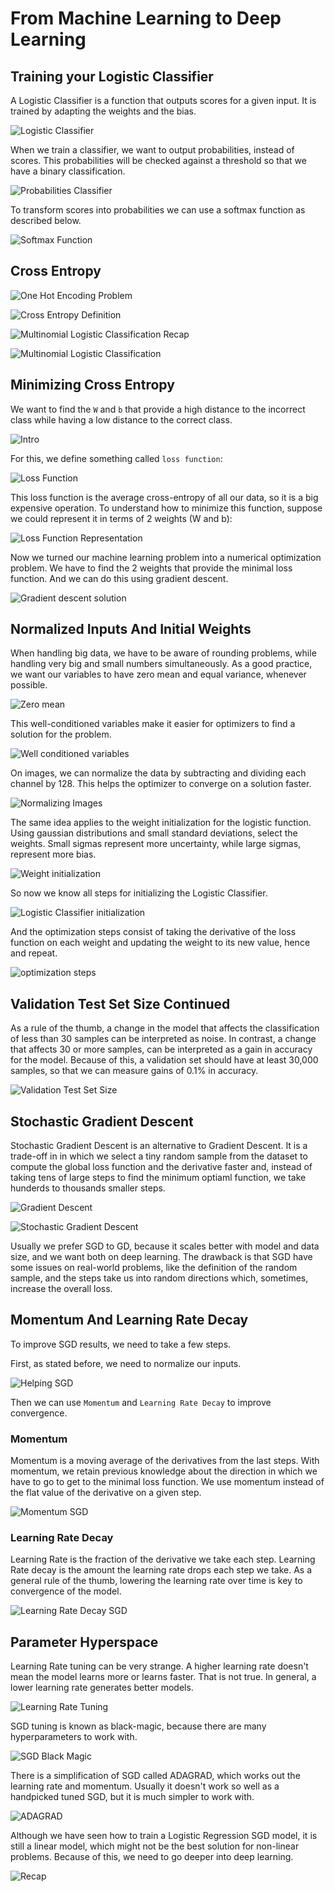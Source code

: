 # From Machine Learning to Deep Learning

## Training your Logistic Classifier

A Logistic Classifier is a function that outputs scores for a given input. It is trained by adapting the weights and the bias.

![Logistic Classifier](images/logistic-classifier.png)

When we train a classifier, we want to output probabilities, instead of scores. This probabilities will be checked against a threshold so that we have a binary classification.

![Probabilities Classifier](images/probabilities-classifier.png)

To transform scores into probabilities we can use a softmax function as described below.

![Softmax Function](images/softmax.png)

## Cross Entropy

![One Hot Encoding Problem](images/cross-entropy-intro.png)

![Cross Entropy Definition](images/cross-entropy-definition.png)

![Multinomial Logistic Classification Recap](images/multinomial-logistic-classification-recap.png)

![Multinomial  Logistic Classification](images/multinomial-logistic-classification.png)

## Minimizing Cross Entropy

We want to find the `W` and `b` that provide a high distance to the incorrect class while having a low distance to the correct class.

![Intro](images/minimizing-cross-entropy-intro.png)

For this, we define something called `loss function`:

![Loss Function](images/loss-function-cross-entropy.png)

This loss function is the average cross-entropy of all our data, so it is a big expensive operation. To understand how to minimize this function, suppose we could represent it in terms of 2 weights (W and b):

![Loss Function Representation](images/loss-function-representation.png)

Now we turned our machine learning problem into a numerical optimization problem. We have to find the 2 weights that provide the minimal loss function. And we can do this using gradient descent.

![Gradient descent solution](images/gradient-descent-solver.png)

## Normalized Inputs And Initial Weights

When handling big data, we have to be aware of rounding problems, while handling very big and small numbers simultaneously. As a good practice, we want our variables to have zero mean and equal variance, whenever possible.

![Zero mean](images/zero-mean.png)

This well-conditioned variables make it easier for optimizers to find a solution for the problem.

![Well conditioned variables](images/well-conditioned.png)

On images, we can normalize the data by subtracting and dividing each channel by 128. This helps the optimizer to converge on a solution faster.

![Normalizing Images](images/normalizing-images.png)

The same idea applies to the weight initialization for the logistic function. Using gaussian distributions and small standard deviations, select the weights. Small sigmas represent more uncertainty, while large sigmas, represent more bias.

![Weight initialization](images/weight-initialization.png)

So now we know all steps for initializing the Logistic Classifier.

![Logistic Classifier initialization](images/logistic-classifier-initialization.png)

And the optimization steps consist of taking the derivative of the loss function on each weight and updating the weight to its new value, hence and repeat.

![optimization steps](images/optimization-steps.png)

## Validation Test Set Size Continued

As a rule of the thumb, a change in the model that affects the classification of less than 30 samples can be interpreted as noise. In contrast, a change that affects 30 or more samples, can be interpreted as a gain in accuracy for the model. Because of this, a validation set should have at least 30,000 samples, so that we can measure gains of 0.1% in accuracy.

![Validation Test Set Size](images/validation-test-size.png)

## Stochastic Gradient Descent

Stochastic Gradient Descent is an alternative to Gradient Descent. It is a trade-off in in which we select a tiny random sample from the dataset to compute the global loss function and the derivative faster and, instead of taking tens of large steps to find the minimum optiaml function, we take hunderds to thousands smaller steps.

![Gradient Descent](images/gd-vs-sgd-1.png)

![Stochastic Gradient Descent](images/gd-vs-sgd-2.png)

Usually we prefer SGD to GD, because it scales better with model and data size, and we want both on deep learning. The drawback is that SGD have some issues on real-world problems, like the definition of the random sample, and the steps take us into random directions which, sometimes, increase the overall loss.

## Momentum And Learning Rate Decay

To improve SGD results, we need to take a few steps.

First, as stated before, we need to normalize our inputs.

![Helping SGD](images/helping-sgd.png)

Then we can use `Momentum` and `Learning Rate Decay` to improve convergence.

### Momentum

Momentum is a moving average of the derivatives from the last steps. With momentum, we retain previous knowledge about the direction in which we have to go to get to the minimal loss function. We use momentum instead of the flat value of the derivative on a given step.

![Momentum SGD](images/momentum-sgd.png)

### Learning Rate Decay

Learning Rate is the fraction of the derivative we take each step. Learning Rate decay is the amount the learning rate drops each step we take. As a general rule of the thumb, lowering the learning rate over time is key to convergence of the model.

![Learning Rate Decay SGD](images/learning-rate-decay-sgd.png)

## Parameter Hyperspace

Learning Rate tuning can be very strange. A higher learning rate doesn't mean the model learns more or learns faster. That is not true. In general, a lower learning rate generates better models.

![Learning Rate Tuning](images/learning-rate-tuning.png)

SGD tuning is known as black-magic, because there are many hyperparameters to work with.

![SGD Black Magic](images/sgd-black-magic.png)

There is a simplification of SGD called ADAGRAD, which works out the learning rate and momentum. Usually it doesn't work so well as a handpicked tuned SGD, but it is much simpler to work with.

![ADAGRAD](images/adagrad.png)

Although we have seen how to train a Logistic Regression SGD model, it is still a linear model, which might not be the best solution for non-linear problems. Because of this, we need to go deeper into deep learning.

![Recap](images/recap-deeper.png)